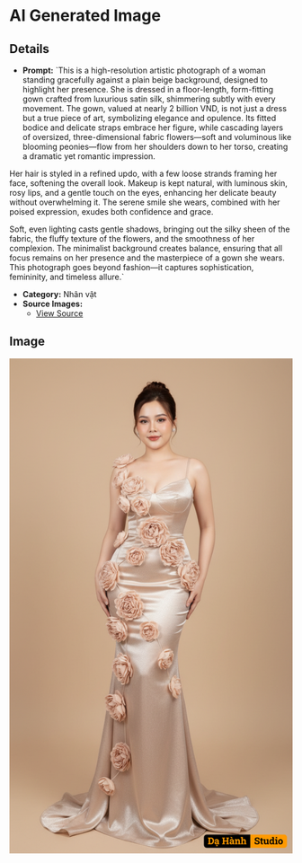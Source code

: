 # AI Generated Image

## Details
- **Prompt:** `This is a high-resolution artistic photograph of a woman standing gracefully against a plain beige background, designed to highlight her presence. She is dressed in a floor-length, form-fitting gown crafted from luxurious satin silk, shimmering subtly with every movement. The gown, valued at nearly 2 billion VND, is not just a dress but a true piece of art, symbolizing elegance and opulence. Its fitted bodice and delicate straps embrace her figure, while cascading layers of oversized, three-dimensional fabric flowers—soft and voluminous like blooming peonies—flow from her shoulders down to her torso, creating a dramatic yet romantic impression.

Her hair is styled in a refined updo, with a few loose strands framing her face, softening the overall look. Makeup is kept natural, with luminous skin, rosy lips, and a gentle touch on the eyes, enhancing her delicate beauty without overwhelming it. The serene smile she wears, combined with her poised expression, exudes both confidence and grace.

Soft, even lighting casts gentle shadows, bringing out the silky sheen of the fabric, the fluffy texture of the flowers, and the smoothness of her complexion. The minimalist background creates balance, ensuring that all focus remains on her presence and the masterpiece of a gown she wears. This photograph goes beyond fashion—it captures sophistication, femininity, and timeless allure.`
- **Category:** Nhân vật
- **Source Images:**
  - [View Source](https://raw.githubusercontent.com/lenzcomvth/ImageLibrary/main/Female.png)

## Image
![AI Generated Image](./image-2025-10-05T05-47-47-418Z-03h7j.png)
